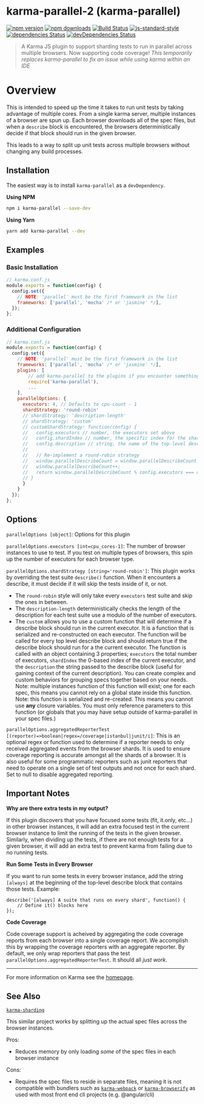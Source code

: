 # karma-parallel-2 (karma-parallel)

[![npm version](https://img.shields.io/npm/v/karma-parallel.svg?style=flat-square)](https://www.npmjs.com/package/karma-parallel)
[![npm downloads](https://img.shields.io/npm/dm/karma-parallel.svg?style=flat-square)](https://www.npmjs.com/package/karma-parallel)
[![Build Status](https://travis-ci.org/joeljeske/karma-parallel.svg?branch=master)](https://travis-ci.org/joeljeske/karma-parallel)
[![js-standard-style](https://img.shields.io/badge/code%20style-standard-brightgreen.svg?style=flat-square)](https://github.com/joeljeske/karma-parallel)
[![dependencies Status](https://david-dm.org/joeljeske/karma-parallel/status.svg)](https://david-dm.org/joeljeske/karma-parallel)
[![devDependencies Status](https://david-dm.org/joeljeske/karma-parallel/dev-status.svg)](https://david-dm.org/joeljeske/karma-parallel?type=dev)

> A Karma JS plugin to support sharding tests to run in parallel across multiple browsers. Now supporting code coverage! *This temporarily replaces karma-parallel to fix an issue while using karma within an IDE*

# Overview

This is intended to speed up the time it takes to run unit tests by taking advantage of multiple cores. From a single
karma server, multiple instances of a browser are spun up. Each browser downloads all of the spec files, but when a
`describe` block is encountered, the browsers deterministically decide if that block should run in the given browser.

This leads to a way to split up unit tests across multiple browsers without changing any build processes.

## Installation

The easiest way is to install `karma-parallel` as a `devDependency`.

**Using NPM**

```bash
npm i karma-parallel --save-dev
```

**Using Yarn**

```bash
yarn add karma-parallel --dev
```


## Examples

### Basic Installation

```javascript
// karma.conf.js
module.exports = function(config) {
  config.set({
    // NOTE: 'parallel' must be the first framework in the list
    frameworks: ['parallel', 'mocha' /* or 'jasmine' */],
  });
};
```

### Additional Configuration

```javascript
// karma.conf.js
module.exports = function(config) {
  config.set({
    // NOTE: 'parallel' must be the first framework in the list
    frameworks: ['parallel', 'mocha' /* or 'jasmine' */],
    plugins: [
        // add karma-parallel to the plugins if you encounter something like "karma parallel No provider for framework:parallel"
        require('karma-parallel'),
        ...
    ],
    parallelOptions: {
      executors: 4, // Defaults to cpu-count - 1
      shardStrategy: 'round-robin'
      // shardStrategy: 'description-length'
      // shardStrategy: 'custom'
      // customShardStrategy: function(config) {
      //   config.executors // number, the executors set above
      //   config.shardIndex // number, the specific index for the shard currently running
      //   config.description // string, the name of the top-level describe string. Useful //     for determining how to shard the current specs
      //
      //   // Re-implement a round-robin strategy
      //   window.parallelDescribeCount = window.parallelDescribeCount || 0;
      //   window.parallelDescribeCount++;
      //   return window.parallelDescribeCount % config.executors === config.shardIndex
      // }
      }
    }
  });
};
```


## Options

`parallelOptions [object]`: Options for this plugin

`parallelOptions.executors [int=cpu_cores-1]`: The number of browser instances to
use to test. If you test on multiple types of browsers, this spin up the number of
executors for each browser type.

`parallelOptions.shardStrategy [string='round-robin']`: This plugin works by
overriding the test suite `describe()` function. When it encounters a describe, it
must decide if it will skip the tests inside of it, or not.

* The `round-robin` style will only take every `executors` test suite and skip the ones in between.
* The `description-length` deterministically checks the length of the description for each test suite use a modulo of the number of executors.
* The `custom` allows you to use a custom function that will determine if a describe block should run in the current executor. It is a function that is serialized and re-constructed on each executor. The function will be called for every top level describe block and should return true if the describe block should run for a the current executor. The function is called with an object containing 3 properties; `executors` the total number of executors, `shardIndex` the 0-based index of the current executor, and the `description` the string passed to the describe block (useful for gaining context of the current description). You can create complex and custom behaviors for grouping specs together based on your needs. Note: multiple instances function of this function will exist; one for each spec, this means you cannot rely on a global state inside this function. Note: this function is serialized and re-created. This means you cannot use **any** closure variables. You must only reference parameters to this function (or globals that you may have setup outside of karma-parallel in your spec files.)

`parallelOptions.aggregatedReporterTest [(reporter)=>boolean|regex=/coverage|istanbul|junit/i]`: This is an
optional regex or function used to determine if a reporter needs to only received aggregated events from the browser shards. It is used to ensure coverage reporting is accurate amongst all the shards of a browser. It is also useful for some programmatic reporters such as junit reporters that need to operate on a single set of test outputs and not once for each shard. Set to null to disable aggregated reporting.


## Important Notes

**Why are there extra tests in my output?**

If this plugin discovers that you have focused some tests (fit, it.only, etc...) in other browser instances, it will add an extra focused test in the current browser instance to limit the running of the tests in the given browser. Similarly, when dividing up the tests, if there are not enough tests for a given browser, it will add an extra test to prevent karma from failing due to no running tests.

**Run Some Tests in Every Browser**

If you want to run some tests in every browser instance, add the string `[always]` at the beginning of the top-level describe block that contains those tests. Example:

```
describe('[always] A suite that runs on every shard', function() {
    // Define it() blocks here
});
```

**Code Coverage**

Code coverage support is acheived by aggregating the code coverage reports from each browser into a single coverage report. We accomplish this by wrapping the coverage reporters with an aggregate reporter. By default, we only wrap reporters that pass the test `parallelOptions.aggregatedReporterTest`. It should all *just work*.

----

For more information on Karma see the [homepage].

## See Also

[`karma-sharding`](https://github.com/rschuft/karma-sharding)

This similar project works by splitting up the actual spec files across the browser instances.

Pros:

* Reduces memory by only loading *some* of the spec files in each browser instance

Cons:

* Requires the spec files to reside in separate files, meaning it is not compatible with bundlers such
as [`karma-webpack`](https://github.com/webpack-contrib/karma-webpack) or [`karma-browserify`](https://github.com/nikku/karma-browserify) as used with most front end cli projects (e.g. @angular/cli)



[homepage]: http://karma-runner.github.com


